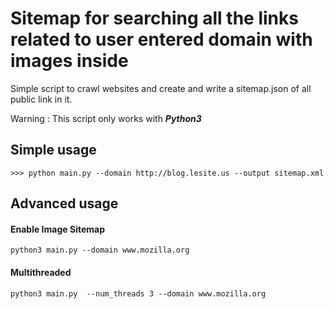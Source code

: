 # Sitemap for searching all the links related to user entered domain with images inside

Simple script to crawl websites and create and write a sitemap.json of all public link in it.

Warning : This script only works with ***Python3***

## Simple usage

	>>> python main.py --domain http://blog.lesite.us --output sitemap.xml

## Advanced usage

#### Enable Image Sitemap

```
python3 main.py --domain www.mozilla.org
```

#### Multithreaded

```
python3 main.py  --num_threads 3 --domain www.mozilla.org

```
